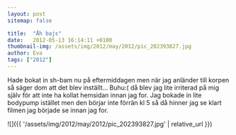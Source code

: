 ```yaml
---
layout: post
sitemap: false

title:  "Åh bajs"
date:   2012-05-13 16:14:11 +0100
thumbnail-img: /assets/img/2012/may/2012/pic_202393827.jpg
author: Eva
tags: ["2012"]
---
```


Hade bokat in sh-bam nu på eftermiddagen men när jag anländer till korpen så säger dom att det blev inställt... Buhu:( då blev jag lite irriterad på mig själv för att inte ha kollat hemsidan innan jag for. Jag bokade in lite bodypump istället men den börjar inte förrän kl 5 så då hinner jag se klart filmen jag började se innan jag for.

![]({{ '/assets/img/2012/may/2012/pic_202393827.jpg'  | relative_url }})

